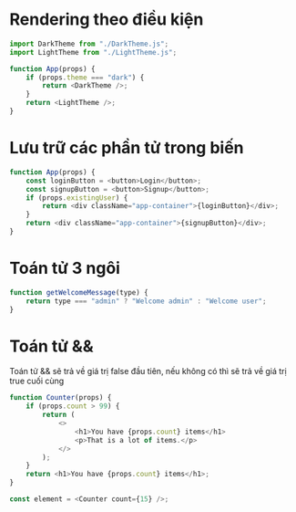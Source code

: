 # Rendering theo điều kiện

```js
import DarkTheme from "./DarkTheme.js";
import LightTheme from "./LightTheme.js";

function App(props) {
    if (props.theme === "dark") {
        return <DarkTheme />;
    }
    return <LightTheme />;
}
```

# Lưu trữ các phần tử trong biến

```js
function App(props) {
    const loginButton = <button>Login</button>;
    const signupButton = <button>Signup</button>;
    if (props.existingUser) {
        return <div className="app-container">{loginButton}</div>;
    }
    return <div className="app-container">{signupButton}</div>;
}
```

# Toán tử 3 ngôi

```js
function getWelcomeMessage(type) {
    return type === "admin" ? "Welcome admin" : "Welcome user";
}
```

# Toán tử &&

Toán tử && sẽ trả về giá trị false đầu tiên, nếu không có thì sẽ trả về giá trị true cuối cùng

```js
function Counter(props) {
    if (props.count > 99) {
        return (
            <>
                <h1>You have {props.count} items</h1>
                <p>That is a lot of items.</p>
            </>
        );
    }
    return <h1>You have {props.count} items</h1>;
}

const element = <Counter count={15} />;
```
